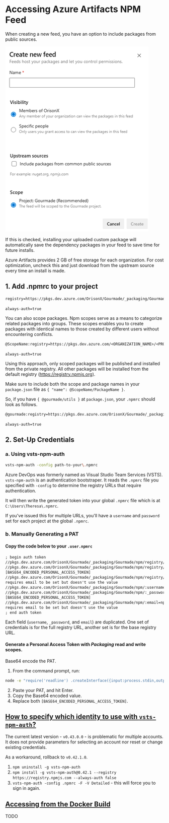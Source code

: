 # Accessing Azure Artifacts NPM Feed

When creating a new feed, you have an option to include packages from public sources.

![Create Feed](assets/03-npmrc/01-create-feed.png)

If this is checked, installing your uploaded custom package will automatically save the dependency packages in your feed to save time for future installs.

Azure Artifacts provides 2 GB of free storage for each organization. For cost optimization, uncheck this and just download from the upstream source every time an install is made.

## 1. Add .npmrc to your project

```
registry=https://pkgs.dev.azure.com/OrisonX/Gourmade/_packaging/Gourmade/npm/registry/

always-auth=true
```

You can also scope packages. Npm scopes serve as a means to categorize related packages into groups. These scopes enables you to create packages with identical names to those created by different users without encountering conflicts.

```
@ScopeName:registry=https://pkgs.dev.azure.com/<ORGANIZATION_NAME>/<PROJECT_NAME>/_packaging/<FEED_NAME>/npm/registry/

always-auth=true
```

Using this approach, only scoped packages will be published and installed from the private registry. All other packages will be installed from the default registry (https://registry.npmjs.org).

Make sure to include both the scope and package names in your `package.json` file as `{ "name": @ScopeName/PackageName }`.

So, if you have `{ @gourmade/utils }` at `package.json`, your `.npmrc` should look as follows.

```
@gourmade:registry=https://pkgs.dev.azure.com/OrisonX/Gourmade/_packaging/Gourmade/npm/registry/

always-auth=true
```

## 2. Set-Up Credentials

### a. Using vsts-npm-auth

```bash
vsts-npm-auth -config path-to-your\.npmrc
```

Azure DevOps was formerly named as Visual Studio Team Services (VSTS). `vsts-npm-auth` is an authentication bootstraper. It reads the `.npmrc` file you specified with `-config` to determine the registry URLs that require authentication.

It will then write the generated token into your global `.npmrc` file which is at `C:\Users\Theresa\.npmrc`.

If you've issued this for multiple URLs, you'll have a `username` and `password` set for each project at the global `.npmrc`.

### b. Manually Generating a PAT

#### Copy the code below to your `.user.npmrc`

```
; begin auth token
//pkgs.dev.azure.com/OrisonX/Gourmade/_packaging/Gourmade/npm/registry/:username=OrisonX
//pkgs.dev.azure.com/OrisonX/Gourmade/_packaging/Gourmade/npm/registry/:_password=[BASE64_ENCODED_PERSONAL_ACCESS_TOKEN]
//pkgs.dev.azure.com/OrisonX/Gourmade/_packaging/Gourmade/npm/registry/:email=npm requires email to be set but doesn't use the value
//pkgs.dev.azure.com/OrisonX/Gourmade/_packaging/Gourmade/npm/:username=OrisonX
//pkgs.dev.azure.com/OrisonX/Gourmade/_packaging/Gourmade/npm/:_password=[BASE64_ENCODED_PERSONAL_ACCESS_TOKEN]
//pkgs.dev.azure.com/OrisonX/Gourmade/_packaging/Gourmade/npm/:email=npm requires email to be set but doesn't use the value
; end auth token
```

Each field (`username`, `_password`, and `email`) are duplicated. One set of credentials is for the full registry URL, another set is for the base registry URL.

#### Generate a Personal Access Token with _Packaging_ read and write scopes.

Base64 encode the PAT.

1.  From the command prompt, run:

```bash
node -e "require('readline') .createInterface({input:process.stdin,output:process.stdout,historySize:0}) .question('PAT> ',p => { b64=Buffer.from(p.trim()).toString('base64');console.log(b64);process.exit(); })"
```

2. Paste your PAT, and hit Enter.
3. Copy the Base64 encoded value.
4. Replace both `[BASE64_ENCODED_PERSONAL_ACCESS_TOKEN]`.

## [How to specify which identity to use with `vsts-npm-auth`?](https://stackoverflow.com/questions/78022170/how-do-i-specify-which-identity-to-use-with-vsts-npm-auth)

The current latest version - `v0.43.0.0` - is problematic for multiple accounts. It does not provide parameters for selecting an account nor reset or change existing credentials.

As a workaround, rollback to `v0.42.1.0`.

1. `npm uninstall -g vsts-npm-auth`
2. `npm install -g vsts-npm-auth@0.42.1 --registry https://registry.npmjs.com --always-auth false`
3. `vsts-npm-auth -config .npmrc -F -V Detailed` - this will force you to sign in again.

## [Accessing from the Docker Build](https://medium.com/@sikorski.m.p/accessing-azure-artifacts-npm-feed-from-the-docker-build-2e084005315e)

TODO
